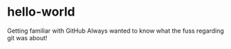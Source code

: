 # hello-world
Getting familiar with GitHub
Always wanted to know what the fuss regarding git was about!
